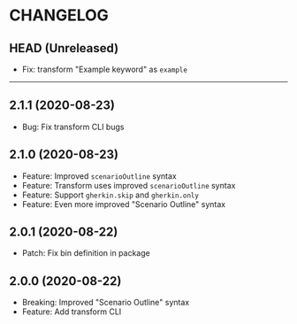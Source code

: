 CHANGELOG
=========

## HEAD (Unreleased)
* Fix: transform "Example keyword" as `example`

---

## 2.1.1 (2020-08-23)
* Bug: Fix transform CLI bugs

## 2.1.0 (2020-08-23)
* Feature: Improved `scenarioOutline` syntax
* Feature: Transform uses improved `scenarioOutline` syntax
* Feature: Support `gherkin.skip` and `gherkin.only`
* Feature: Even more improved "Scenario Outline" syntax

## 2.0.1 (2020-08-22)
* Patch: Fix bin definition in package

## 2.0.0 (2020-08-22)
* Breaking: Improved "Scenario Outline" syntax
* Feature: Add transform CLI

